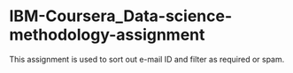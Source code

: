 # IBM-Coursera_Data-science-methodology-assignment
This assignment is used to sort out e-mail ID and filter as required or spam.
